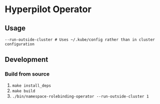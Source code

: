 # Hyperpilot Operator

## Usage
`--run-outside-cluster # Uses ~/.kube/config rather than in cluster configuration`

## Development

### Build from source
1. `make install_deps`
2. `make build`
3. `./bin/namespace-rolebinding-operator --run-outside-cluster 1`
